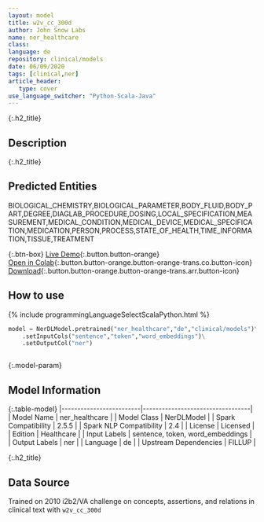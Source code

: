 ```yaml
---
layout: model
title: w2v_cc_300d
author: John Snow Labs
name: ner_healthcare
class: 
language: de
repository: clinical/models
date: 06/09/2020
tags: [clinical,ner]
article_header:
   type: cover
use_language_switcher: "Python-Scala-Java"
---
```


{:.h2_title}
## Description 


 {:.h2_title}
## Predicted Entities
BIOLOGICAL_CHEMISTRY,BIOLOGICAL_PARAMETER,BODY_FLUID,BODY_PART,DEGREE,DIAGLAB_PROCEDURE,DOSING,LOCAL_SPECIFICATION,MEASUREMENT,MEDICAL_CONDITION,MEDICAL_DEVICE,MEDICAL_SPECIFICATION,MEDICATION,PERSON,PROCESS,STATE_OF_HEALTH,TIME_INFORMATION,TISSUE,TREATMENT 

{:.btn-box}
[Live Demo](https://demo.johnsnowlabs.com/healthcare/NER_HEALTHCARE_DE/){:.button.button-orange}<br/>[Open in Colab](https://colab.research.google.com/github/JohnSnowLabs/spark-nlp-workshop/blob/master/tutorials/Certification_Trainings/Healthcare/14.German_Healthcare_Models.ipynb){:.button.button-orange.button-orange-trans.co.button-icon}<br/>[Download](https://s3.amazonaws.com/auxdata.johnsnowlabs.com/clinical/models/ner_healthcare_de_2.5.5_2.4_1599433028253.zip){:.button.button-orange.button-orange-trans.arr.button-icon}<br/>

## How to use 
<div class="tabs-box" markdown="1">

{% include programmingLanguageSelectScalaPython.html %}

```python
model = NerDLModel.pretrained("ner_healthcare","de","clinical/models")\
	.setInputCols("sentence","token","word_embeddings")\
	.setOutputCol("ner")
```

```scala

```
</div>



{:.model-param}
## Model Information

{:.table-model}
|-------------------------|----------------------------------|
| Model Name              | ner_healthcare                   |
| Model Class             | NerDLModel                       |
| Spark Compatibility     | 2.5.5                            |
| Spark NLP Compatibility | 2.4                              |
| License                 | Licensed                         |
| Edition                 | Healthcare                       |
| Input Labels            | sentence, token, word_embeddings |
| Output Labels           | ner                              |
| Language                | de                               |
| Upstream Dependencies   | FILLUP                           |




{:.h2_title}
## Data Source
Trained on 2010 i2b2/VA challenge on concepts, assertions, and relations in clinical text with `w2v_cc_300d`

